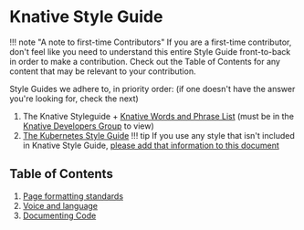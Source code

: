 # Knative Style Guide

!!! note "A note to first-time Contributors"
    If you are a first-time contributor, don't feel like you need to understand this entire Style Guide front-to-back in order to make a contribution. Check out the Table of Contents for any content that may be relevant to your contribution.

Style Guides we adhere to, in priority order: (if one doesn't have the answer you're looking for, check the next)

1. The Knative Styleguide + [Knative Words and Phrase List](https://docs.google.com/spreadsheets/d/1p1_kBUd6ZvonxHkMcEJPayf6QIpExuFf5cFq0ptar7I/edit#gid=0) (must be in the [Knative Developers Group](https://groups.google.com/forum/#!forum/knative-dev) to view)
2. [The Kubernetes Style Guide](https://kubernetes.io/docs/contribute/style/style-guide/)
!!! tip
    If you use any style that isn't included in Knative Style Guide, [please add that information to this document](https://github.com/knative/docs/edit/main/docs/help/contributor/style-guide/README.md)

## Table of Contents

1. [Page formatting standards](./formatting.md)
1. [Voice and language](./voice-and-language.md)
1. [Documenting Code](./documenting-code.md)
